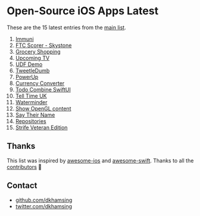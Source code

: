 # Open-Source iOS Apps Latest

These are the 15 latest entries from the [main list](https://github.com/dkhamsing/open-source-ios-apps).


1. [Immuni](https://github.com/immuni-app/immuni-app-ios)
2. [FTC Scorer - Skystone](https://github.com/Pondorasti/StonkScorer)
3. [Grocery Shopping](https://github.com/Widle-Studio/Grocery-App)
4. [Upcoming TV](https://github.com/dkhamsing/upcomingtv)
5. [UDF Demo](https://github.com/AlexeyDemedetskiy/SwiftUI-UDF-Demo)
6. [TweetleDumb](https://github.com/IanKeen/TweetleDumb)
7. [PowerUp](https://github.com/anitab-org/powerup-iOS)
8. [Currency Converter](https://github.com/alexliubj/SwiftUI-Currency-Converter)
9. [Todo Combine SwiftUI](https://github.com/jamfly/SwiftUI-Combine-todo-example)
10. [Tell Time UK](https://github.com/renaudjenny/telltime)
11. [Waterminder](https://github.com/caiobzen/water-reminder-swiftui)
12. [Show OpenGL content](https://github.com/bradley/iOSSwiftOpenGL)
13. [Say Their Name](https://github.com/Say-Their-Name/say-their-names-ios)
14. [Repositories](https://github.com/kitasuke/SwiftUI-Flux)
15. [Strife Veteran Edition](https://github.com/svkaiser/strife-ve)

## Thanks

This list was inspired by [awesome-ios](https://github.com/vsouza/awesome-ios) and [awesome-swift](https://github.com/matteocrippa/awesome-swift). Thanks to all the [contributors](https://github.com/dkhamsing/open-source-ios-apps/graphs/contributors) 🎉 

## Contact

- [github.com/dkhamsing](https://github.com/dkhamsing)
- [twitter.com/dkhamsing](https://twitter.com/dkhamsing)
